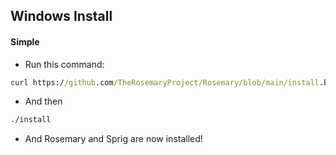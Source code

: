 ## Windows Install
#### Simple
- Run this command: 
```bat 
curl https://github.com/TheRosemaryProject/Rosemary/blob/main/install.bat > install.bat
```
- And then 
```bat
./install
```
- And Rosemary and Sprig are now installed!
